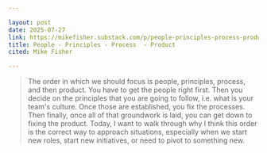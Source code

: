 ```yaml
---

layout: post
date: 2025-07-27
link: https://mikefisher.substack.com/p/people-principles-process-product
title: People - Principles - Process  - Product
cited: Mike Fisher

---
```


> The order in which we should focus is people, principles, process, and then product. You have to get the people right first. Then you decide on the principles that you are going to follow, i.e. what is your team's culture. Once those are established, you fix the processes. Then finally, once all of that groundwork is laid, you can get down to fixing the product. Today, I want to walk through why I think this order is the correct way to approach situations, especially when we start new roles, start new initiatives, or need to pivot to something new.